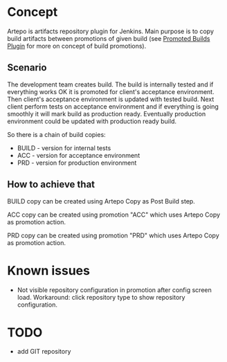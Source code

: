 Concept
======

Artepo is artifacts repository plugin for Jenkins. Main purpose is to copy build artifacts between promotions of given
build (see [Promoted Builds Plugin](https://wiki.jenkins-ci.org/display/JENKINS/Promoted+Builds+Plugin) for more on concept
of build promotions).


Scenario
--------
The development team creates build. The build is internally tested and if everything works OK it is promoted for
  client's acceptance environment. Then client's acceptance environment is updated with tested build. Next client
  perform tests on acceptance environment and if everything is going smoothly it will mark build as production ready.
  Eventually production environment could be updated with production ready build.

So there is a chain of build copies:
* BUILD - version for internal tests
* ACC - version for acceptance environment
* PRD - version for production environment


How to achieve that
-------------------
BUILD copy can be created using Artepo Copy as Post Build step.

ACC copy can be created using promotion "ACC" which uses Artepo Copy as promotion action.

PRD copy can be created using promotion "PRD" which uses Artepo Copy as promotion action.


Known issues
============
* Not visible repository configuration in promotion after config screen load. Workaround: click repository type
  to show repository configuration.


TODO
====
* add GIT repository
